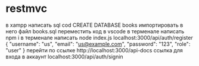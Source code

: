 # restmvc
в xampp написать sql cod CREATE DATABASE books
импортировать в него файл books.sql
переместить код в vscode
в терменале написать npm i
в терменале написать node index.js
localhost:3000/api/auth/register
{
  "username": "us",
  "email": "us@example.com",
  "password": "123",
  "role": "user"
}
перейти по ссылке http://localhost:3000/api-docs
ссылка для входа в аккаунт localhost:3000/api/auth/signin